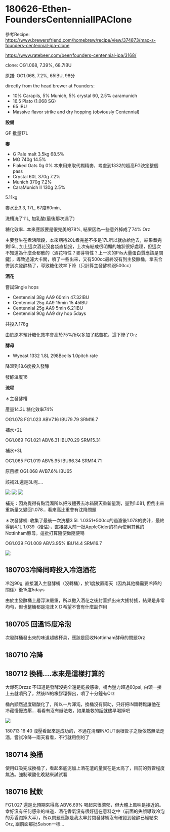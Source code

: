 # 180626-Ethen-FoundersCentennialIPAClone

參考Recipe: <https://www.brewersfriend.com/homebrew/recipe/view/374873/mac-s-founders-centennial-ipa-clone>

<https://www.ratebeer.com/beer/founders-centennial-ipa/3168/>

clone: OG1.068, 7.39%, 68.7IBU

原譜: OG1.068, 7.2%, 65IBU, 98分

directly from the head brewer at Founders:

* 10% Carapils, 5% Munich, 5% crystal 60, 2.5% caramunich
* 16.5 Plato (1.068 SG)
* 65 IBU
* Massive flavor strike and dry hopping (obviously Centennial)

**設備**

GF 批量17L

**麥**

* G Pale malt 3.5kg 68.5%
* MO 740g 14.5%
* Flaked Oats 0g 0% 本來用來取代糊精麥，考慮到1332的超高FG決定整個pass
* Crystal 60L 370g 7.2%
* Munich 370g 7.2%
* CaraMunich II 130g 2.5%

5.11kg

麥水比3.3, 17L, 67度60min, 

洗槽洗了11L, 加乳酸(最後那次漏了)

糖化效率...本來應該要是很完美的78%, 結果因為一些意外掉成了74% Orz

主要發生在煮沸階段，本來期待20L煮完差不多是17L所以就放給他去，結果煮完剩15L, 加上這次酒花沒套袋直接投，上次有結成很明顯的塊狀很好處理，但這次不知道為什麼全都散的（酒花特性？麥芽特性？上一次的Pils大量蛋白質應該是關鍵），導致過濾大卡關，噴了一些出來，又有500cc最終沒有到主發酵桶，拿去合併到次發酵桶了，導致糖化效率下降（只計算主發酵桶跟500cc）

**酒花**

嘗試Single hops

* Centennial 38g AA9 60min 47.32IBU
* Centennial 25g AA9 15min 15.45IBU
* Centennial 25g AA9  5min 6.21IBU
* Centennial 90g AA9 dry hop 5days

共投入178g

由於原本預計糖化效率會高於75%所以多加了點苦花，這下慘了Orz

**酵母**

* Wyeast 1332 1.8L 298Bcells 1.0pitch rate

降溫到18.6度投入發酵

發酵溫度18

**流程**

＊主發酵槽

產量14.3L 糖化效率74%

OG1.078 FG1.023 ABV7.16 IBU79.79 SRM16.7

補水+2L

OG1.069 FG1.021 ABV6.31 IBU70.29 SRM15.31

補水+3L

OG1.065 FG1.019 ABV5.95 IBU66.34 SRM14.71

原目標 OG1.068 AVB7.6% IBU65

該補2L還是3L呢....

![](../img/test112.png)
![](../img/test113.png)
![](../img/test114.png)

補充：因為覺得有點混濁所以把液體丟去冰箱隔天重新量測，量到1.081, 但倒出來重新量又變回1.078... 看來高比重會有沈降問題

＊次發酵桶: 收集了最後一次洗槽3.5L 1.0351+500cc的過濾後1.078的麥汁，最終得到4.1L 1.039（推估），直接裝入前一批AppleCider的桶內使用其舊的Nottinham酵母。這批打算隨便做隨便喝

OG1.039 FG1.009 ABV3.95% IBU14.4 SRM16.7

![](../img/test115.png)

## 180703冷降同時投入冷泡酒花

冷泡90g, 直接灑入主發酵桶（沒轉桶），於1度放置兩天（因為其他桶需要冷降的關係）後15度5days

由於主發酵桶上層浮沫嚴重，所以撒入酒花之後封蓋抓出來大搖特搖，結果是非常均勻，但也整桶都是泡沫ＸＤ希望不會有什麼副作用
## 180705 回溫15度冷泡

次發酵桶發出來的味道超級杯具，應該是回收Nottinham酵母的問題Orz

## 180710 冷降

## 180712 換桶....本來是這樣打算的

大爆死Orzzz 不知道是發酵沒完全還是乾投感染，桶內壓力超過60psi, 白頭一接上去就噴飛了，然後IN的橡膠環彈出，噴了十分鐘有Orz

桶內顯然過度碳酸化了，所以一片渾沌，換桶沒有幫助，只好把IN頭轉鬆讓他在冷藏慢慢洩壓... 看看有沒有辦法救，如果能救的話就儘早喝掉吧

![](../img/test127.jpg)

180713 16:40 洩壓看起來是成功的，不過在清理IN/OUT兩根管子之後依然無法走酒，嘗試冷降一兩天看看，不行就用倒的了

## 180714 換桶

使用虹吸完成換桶了，看起來底泥加上酒花渣的量實在是太高了，目前的剪管程度無法。強制碳酸化晚點來試試看

## 180716 試飲

FG1.027 還是比預期來得高 ABV6.69% 喝起來很濃郁，但大體上風味是接近的。幸好沒有任何感染的味道，酒花香氣沒有很好這在意料之中（前面的失誤導致冷泡的芳香跑掉大半），所以問題應該是我太早封閉發酵桶沒有確認到發酵已經結束Orz, 跟前面那批Saison一樣...